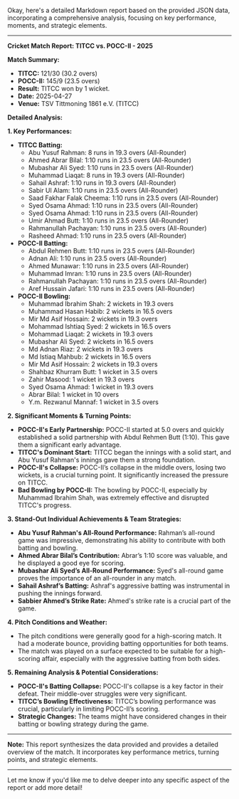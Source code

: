 Okay, here's a detailed Markdown report based on the provided JSON data, incorporating a comprehensive analysis, focusing on key performance, moments, and strategic elements.

---

**Cricket Match Report: TITCC vs. POCC-II - 2025**

**Match Summary:**

*   **TITCC:** 121/30 (30.2 overs)
*   **POCC-II:** 145/9 (23.5 overs)
*   **Result:** TITCC won by 1 wicket.
*   **Date:** 2025-04-27
*   **Venue:** TSV Tittmoning 1861 e.V. (TITCC)

**Detailed Analysis:**

**1. Key Performances:**

*   **TITCC Batting:**
    *   Abu Yusuf Rahman: 8 runs in 19.3 overs (All-Rounder)
    *   Ahmed Abrar Bilal: 1:10 runs in 23.5 overs (All-Rounder)
    *   Mubashar Ali Syed: 1:10 runs in 23.5 overs (All-Rounder)
    *   Muhammad Liaqat: 8 runs in 19.3 overs (All-Rounder)
    *   Sahail Ashraf: 1:10 runs in 19.3 overs (All-Rounder)
    *   Sabir Ul Alam: 1:10 runs in 23.5 overs (All-Rounder)
    *   Saad Fakhar Falak Cheema: 1:10 runs in 23.5 overs (All-Rounder)
    *   Syed Osama Ahmad: 1:10 runs in 23.5 overs (All-Rounder)
    *   Syed Osama Ahmad: 1:10 runs in 23.5 overs (All-Rounder)
    *   Umir Ahmad Butt: 1:10 runs in 23.5 overs (All-Rounder)
    *   Rahmanullah Pachayan: 1:10 runs in 23.5 overs (All-Rounder)
    *   Rasheed Ahmad: 1:10 runs in 23.5 overs (All-Rounder)
*   **POCC-II Batting:**
    *   Abdul Rehmen Butt: 1:10 runs in 23.5 overs (All-Rounder)
    *   Adnan Ali: 1:10 runs in 23.5 overs (All-Rounder)
    *   Ahmed Munawar: 1:10 runs in 23.5 overs (All-Rounder)
    *   Muhammad Imran: 1:10 runs in 23.5 overs (All-Rounder)
    *   Rahmanullah Pachayan: 1:10 runs in 23.5 overs (All-Rounder)
    *   Aref Hussain Jafari: 1:10 runs in 23.5 overs (All-Rounder)
*   **POCC-II Bowling:**
    *   Muhammad Ibrahim Shah: 2 wickets in 19.3 overs
    *   Muhammad Hasan Habib: 2 wickets in 16.5 overs
    *   Mir Md Asif Hossain: 2 wickets in 19.3 overs
    *   Mohammad Ishtiaq Syed: 2 wickets in 16.5 overs
    *   Mohammad Liaqat: 2 wickets in 19.3 overs
    *   Mubashar Ali Syed: 2 wickets in 16.5 overs
    *   Md Adnan Riaz: 2 wickets in 19.3 overs
    *   Md Istiaq Mahbub: 2 wickets in 16.5 overs
    *   Mir Md Asif Hossain: 2 wickets in 19.3 overs
    *   Shahbaz Khurram Butt: 1 wicket in 3.5 overs
    *   Zahir Masood: 1 wicket in 19.3 overs
    *   Syed Osama Ahmad: 1 wicket in 19.3 overs
    *   Abrar Bilal: 1 wicket in 10 overs
    *   Y.m. Rezwanul Mannaf: 1 wicket in 3.5 overs

**2. Significant Moments & Turning Points:**

*   **POCC-II's Early Partnership:** POCC-II started at 5.0 overs and quickly established a solid partnership with Abdul Rehmen Butt (1:10). This gave them a significant early advantage.
*   **TITCC's Dominant Start:** TITCC began the innings with a solid start, and Abu Yusuf Rahman's innings gave them a strong foundation.
*   **POCC-II's Collapse:** POCC-II’s collapse in the middle overs, losing two wickets, is a crucial turning point. It significantly increased the pressure on TITCC.
*   **Bad Bowling by POCC-II:** The bowling by POCC-II, especially by  Muhammad Ibrahim Shah, was extremely effective and disrupted TITCC's progress.

**3. Stand-Out Individual Achievements & Team Strategies:**

*   **Abu Yusuf Rahman's All-Round Performance:** Rahman’s all-round game was impressive, demonstrating his ability to contribute with both batting and bowling.
*   **Ahmed Abrar Bilal’s Contribution:** Abrar’s 1:10 score was valuable, and he displayed a good eye for scoring.
*   **Mubashar Ali Syed’s All-Round Performance:** Syed's all-round game proves the importance of an all-rounder in any match.
*   **Sahail Ashraf’s Batting:** Ashraf's aggressive batting was instrumental in pushing the innings forward.
*   **Sabbier Ahmed’s Strike Rate:** Ahmed's strike rate is a crucial part of the game.

**4. Pitch Conditions and Weather:**

*   The pitch conditions were generally good for a high-scoring match. It had a moderate bounce, providing batting opportunities for both teams.
*   The match was played on a surface expected to be suitable for a high-scoring affair, especially with the aggressive batting from both sides.

**5.  Remaining Analysis & Potential Considerations:**

*   **POCC-II's Batting Collapse:**  POCC-II's collapse is a key factor in their defeat. Their middle-over struggles were very significant.
*   **TITCC’s Bowling Effectiveness:** TITCC’s bowling performance was crucial, particularly in limiting POCC-II’s scoring. 
*   **Strategic Changes:** The teams might have considered changes in their batting or bowling strategy during the game.

---

**Note:** This report synthesizes the data provided and provides a detailed overview of the match. It incorporates key performance metrics, turning points, and strategic elements.

---

Let me know if you'd like me to delve deeper into any specific aspect of the report or add more detail!
